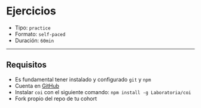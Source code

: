 # Ejercicios

* Tipo: `practice`
* Formato: `self-paced`
* Duración: `60min`

***

## Requisitos

* Es fundamental tener instalado y configurado `git` y `npm`
* Cuenta en [GitHub](https://github.com/)
* Instalar `coi` con el siguiente comando: `npm install -g Laboratoria/coi`
* Fork propio del repo de tu cohort
